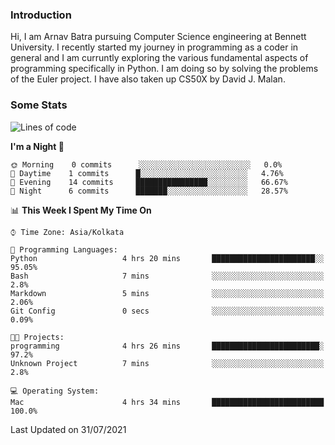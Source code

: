 ### Introduction
Hi, I am Arnav Batra pursuing Computer Science engineering at Bennett University. I recently started my journey in programming as a coder in general and I am curruntly exploring the various fundamental aspects of programming specifically in Python. 
I am doing so by solving the problems of the Euler project. 
I have also taken up CS50X by David J. Malan.

### Some Stats
<!--START_SECTION:waka-->
![Lines of code](https://img.shields.io/badge/From%20Hello%20World%20I%27ve%20Written-217%20lines%20of%20code-blue)

**I'm a Night 🦉** 

```text
🌞 Morning    0 commits      ░░░░░░░░░░░░░░░░░░░░░░░░░   0.0% 
🌆 Daytime    1 commits      █░░░░░░░░░░░░░░░░░░░░░░░░   4.76% 
🌃 Evening    14 commits     ████████████████░░░░░░░░░   66.67% 
🌙 Night      6 commits      ███████░░░░░░░░░░░░░░░░░░   28.57%

```


📊 **This Week I Spent My Time On** 

```text
⌚︎ Time Zone: Asia/Kolkata

💬 Programming Languages: 
Python                   4 hrs 20 mins       ███████████████████████░░   95.05% 
Bash                     7 mins              ░░░░░░░░░░░░░░░░░░░░░░░░░   2.8% 
Markdown                 5 mins              ░░░░░░░░░░░░░░░░░░░░░░░░░   2.06% 
Git Config               0 secs              ░░░░░░░░░░░░░░░░░░░░░░░░░   0.09%

🐱‍💻 Projects: 
programming              4 hrs 26 mins       ████████████████████████░   97.2% 
Unknown Project          7 mins              ░░░░░░░░░░░░░░░░░░░░░░░░░   2.8%

💻 Operating System: 
Mac                      4 hrs 34 mins       █████████████████████████   100.0%

```


 Last Updated on 31/07/2021
<!--END_SECTION:waka-->
